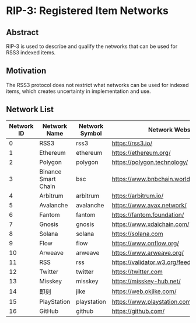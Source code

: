 # RIP-3: Registered Item Networks

## Abstract

RIP-3 is used to describe and qualify the networks that can be used for RSS3 indexed items.

## Motivation

The RSS3 protocol does not restrict what networks can be used for indexed items, which creates uncertainty in implementation and use.

## Network List

| Network ID | Network Name | Network Symbol | Network Website | Chain Explorer |
| -- | -- | -- | -- | -- |
| 0 | RSS3 | rss3 | <https://rss3.io/> | To be completed |
| 1 | Ethereum | ethereum | <https://ethereum.org/> | <https://etherscan.io/> |
| 2 | Polygon | polygon | <https://polygon.technology/> | <https://polygonscan.com/> |
| 3 | Binance Smart Chain | bsc | <https://www.bnbchain.world/> | <https://bscscan.com/> |
| 4 | Arbitrum | arbitrum | <https://arbitrum.io/> | <https://arbiscan.io/> |
| 5 | Avalanche | avalanche | <https://www.avax.network/> | <https://explorer.avax.network/> |
| 6 | Fantom | fantom | <https://fantom.foundation/> | <https://explorer.fantom.network/> |
| 7 | Gnosis | gnosis | <https://www.xdaichain.com/> | <https://blockscout.com/xdai/mainnet/> |
| 8 | Solana | solana | <https://solana.com> | <https://solscan.io/> |
| 9 | Flow | flow | <https://www.onflow.org/> | <https://flowscan.org/> |
| 10 | Arweave | arweave | <https://www.arweave.org/> | <https://viewblock.io/arweave> |
| 11 | RSS | rss | <https://validator.w3.org/feed/docs/rss2.html> | N/A |
| 12 | Twitter | twitter | <https://twitter.com> | N/A |
| 13 | Misskey | misskey | <https://misskey-hub.net/> | N/A |
| 14 | 即刻 | jike | <https://web.okjike.com/> | N/A |
| 15 | PlayStation | playstation | <https://www.playstation.com/> | N/A |
| 16 | GitHub | github | <https://github.com/> | N/A |
